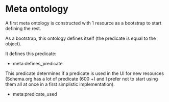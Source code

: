 # Meta ontology

A first meta ontology is constructed with 1 resource as a bootstrap to start defining the rest.

As a bootstrap, this ontology defines itself (the predicate is equal to the object).

It defines this predicate:

* meta:defines_predicate

This predicate determines if a predicate is used in the UI for new resources (Schema.org
has a lot of predicate (600 +) and I prefer not to start using them all at once in a first
simplistic implementation).

* meta:predicate_used
